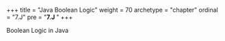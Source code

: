+++
title = "Java Boolean Logic"
weight = 70
archetype = "chapter"
ordinal = "7.J"
pre = "<b>7.J </b>"
+++

Boolean Logic in Java
